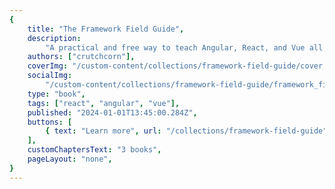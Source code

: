 ```yaml
---
{
	title: "The Framework Field Guide",
	description:
		"A practical and free way to teach Angular, React, and Vue all at once, so you can choose the right tool for the job and learn the underlying concepts in depth.",
	authors: ["crutchcorn"],
	coverImg: "/custom-content/collections/framework-field-guide/cover.png",
	socialImg:
		"/custom-content/collections/framework-field-guide/framework_field_guide_social.png",
	type: "book",
	tags: ["react", "angular", "vue"],
	published: "2024-01-01T13:45:00.284Z",
	buttons: [
		{ text: "Learn more", url: "/collections/framework-field-guide" },
	],
	customChaptersText: "3 books",
	pageLayout: "none",
}
---
```

